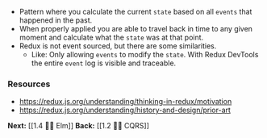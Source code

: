 - Pattern where you calculate the current `state` based on all `events` that happened in the past. 
- When properly applied you are able to travel back in time to any given moment and calculate what the `state` was at that point. 
- Redux is not event sourced, but there are some similarities. 
	- Like: Only allowing `events` to modify the `state`. With Redux DevTools the entire `event` log is visible and traceable. 

### Resources
- https://redux.js.org/understanding/thinking-in-redux/motivation
- https://redux.js.org/understanding/history-and-design/prior-art

**Next:** [[1.4 👩‍🎤 Elm]]
**Back:** [[1.2 👩‍🎤 CQRS]]
